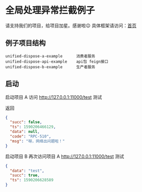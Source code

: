 # 全局处理异常拦截例子

请支持我们的项目，给项目加星。感谢啦😉
具体框架请访问：[首页](https://github.com/purgeteam/spirng-cloud-purgeteam)

## 例子项目结构

```
unified-dispose-a-example      消费者服务
unified-dispose-api-example    api包 feign接口
unified-dispose-b-example      生产者服务
```

## 启动

启动项目 A  访问  http://127.0.0.1:11000/test 测试

返回
```json
{
  "succ": false,
  "ts": 1590206466129,
  "data": null,
  "code": "RPC-510",
  "msg": "呀，网络出问题啦！"
}
```

启动项目 B 再次访问项目 A http://127.0.0.1:11000/test 测试

```json
{
  "data": "test",
  "succ": true,
  "ts": 1590206628589
}
```
